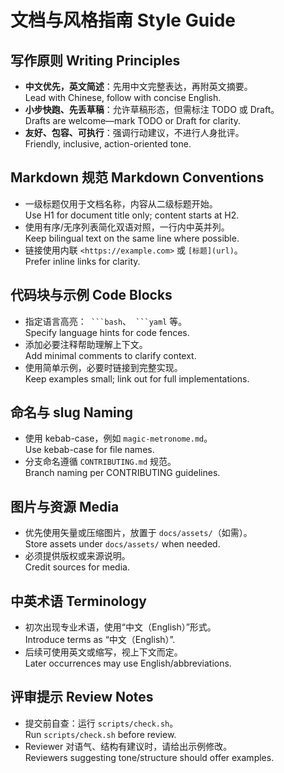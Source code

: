 # 文档与风格指南 Style Guide

## 写作原则 Writing Principles
- **中文优先，英文简述**：先用中文完整表达，再附英文摘要。  
  Lead with Chinese, follow with concise English.
- **小步快跑、先丢草稿**：允许草稿形态，但需标注 TODO 或 Draft。  
  Drafts are welcome—mark TODO or Draft for clarity.
- **友好、包容、可执行**：强调行动建议，不进行人身批评。  
  Friendly, inclusive, action-oriented tone.

## Markdown 规范 Markdown Conventions
- 一级标题仅用于文档名称，内容从二级标题开始。  
  Use H1 for document title only; content starts at H2.
- 使用有序/无序列表简化双语对照，一行内中英并列。  
  Keep bilingual text on the same line where possible.
- 链接使用内联 `<https://example.com>` 或 `[标题](url)`。  
  Prefer inline links for clarity.

## 代码块与示例 Code Blocks
- 指定语言高亮：` ```bash`、` ```yaml` 等。  
  Specify language hints for code fences.
- 添加必要注释帮助理解上下文。  
  Add minimal comments to clarify context.
- 使用简单示例，必要时链接到完整实现。  
  Keep examples small; link out for full implementations.

## 命名与 slug Naming
- 使用 kebab-case，例如 `magic-metronome.md`。  
  Use kebab-case for file names.
- 分支命名遵循 `CONTRIBUTING.md` 规范。  
  Branch naming per CONTRIBUTING guidelines.

## 图片与资源 Media
- 优先使用矢量或压缩图片，放置于 `docs/assets/`（如需）。  
  Store assets under `docs/assets/` when needed.
- 必须提供版权或来源说明。  
  Credit sources for media.

## 中英术语 Terminology
- 初次出现专业术语，使用“中文（English）”形式。  
  Introduce terms as “中文（English）”.
- 后续可使用英文或缩写，视上下文而定。  
  Later occurrences may use English/abbreviations.

## 评审提示 Review Notes
- 提交前自查：运行 `scripts/check.sh`。  
  Run `scripts/check.sh` before review.
- Reviewer 对语气、结构有建议时，请给出示例修改。  
  Reviewers suggesting tone/structure should offer examples.
